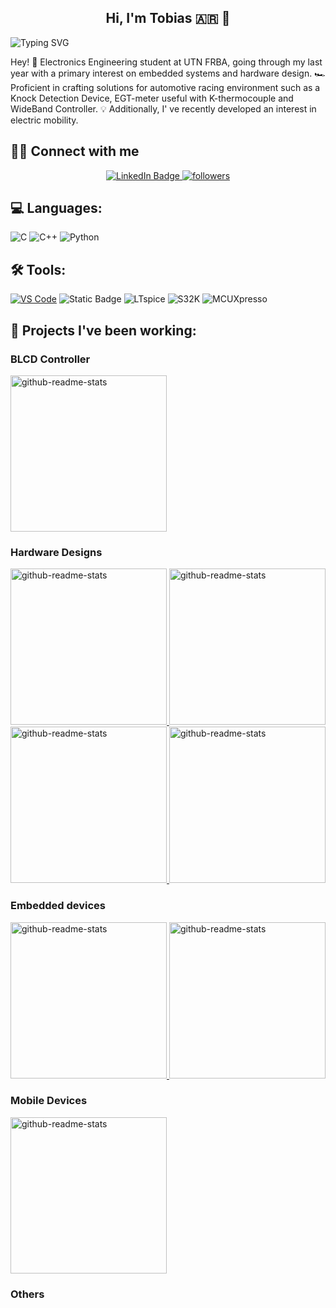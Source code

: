 <h2 align="center">Hi, I'm Tobias 🇦🇷 👋</h2>

![Typing SVG](https://readme-typing-svg.herokuapp.com?lines=Electronic+Engineer;Embedded+Systems;Hardware+Design)

Hey! 👋 Electronics Engineering student at UTN FRBA, going through my last year with a primary interest on embedded systems and hardware design. 
🏎️ Proficient in crafting solutions for automotive racing environment such as a Knock Detection Device, EGT-meter useful with K-thermocouple and WideBand Controller.
💡 Additionally, I' ve recently developed an interest in electric mobility.

## 🙋‍♂️ Connect with me 
<p align="center">
    <a href="https://www.linkedin.com/in/tobiasbavasso/">
        <img src="https://img.shields.io/badge/LinkedIn-blue?style=for-the-badge&logo=linkedin&logoColor=white" alt="LinkedIn Badge">
    </a>
    <a href="https://github.com/TobiasBp99">
        <img alt="followers" title="Follow me on Github" src="https://img.shields.io/github/followers/TobiasBp99?color=236ad3&style=for-the-badge&logo=github&label=Follow"/>
    </a>
</p>

## 💻 Languages:
![C](https://img.shields.io/badge/c-%2300599C.svg?style=for-the-badge&logo=c&logoColor=white) 
![C++](https://img.shields.io/badge/c++-%2300599C.svg?style=for-the-badge&logo=c%2B%2B&logoColor=white) 
![Python](https://img.shields.io/badge/python-3670A0?style=for-the-badge&logo=python&logoColor=ffdd54)

## 🛠️ Tools: 
[![VS Code](https://img.shields.io/badge/VS%20Code-blue?style=for-the-badge&logo=visual-studio-code)](your_vscode_workspace_link)
![Static Badge](https://img.shields.io/badge/Altium-gray?style=for-the-badge&logo=altiumdesigner&logoColor=black&labelColor=%23e8eaed&color=%23e8eaed)
![LTspice](https://img.shields.io/static/v1?style=for-the-badge&message=LTspice&color=900028&logo=LTspice&logoColor=FFFFFF&label=)
![S32K](https://img.shields.io/badge/S32K-Blue?style=for-the-badge&logo=NXP)
![MCUXpresso](https://img.shields.io/badge/MCUXpresso-Blue?style=for-the-badge&logo=NXP)

## 📕 Projects I've been working:

### BLCD Controller
<p align="left">
    <a href="https://github.com/TobiasBp99/BLCD-Controller">
        <img width="250" src="https://denvercoder1-github-readme-stats.vercel.app/api/pin/?username=TobiasBp99&repo=BLCD-Controller&theme=react&bg_color=1F222E&title_color=F85D7F&icon_color=F8D866&hide_border=true&show_icons=false" alt="github-readme-stats">
    </a>
</p>

### Hardware Designs

<p align="left">
    <a href="https://github.com/TobiasBp99/powerTrain">
        <img width="250" src="https://denvercoder1-github-readme-stats.vercel.app/api/pin/?username=TobiasBp99&repo=powerTrain&theme=react&bg_color=1F222E&title_color=F85D7F&icon_color=F8D866&hide_border=true&show_icons=false" alt="github-readme-stats">
    </a>
    <a href="https://github.com/TobiasBp99/remoteControl">
        <img width="250" src="https://denvercoder1-github-readme-stats.vercel.app/api/pin/?username=TobiasBp99&repo=remoteControl&theme=react&bg_color=1F222E&title_color=F85D7F&icon_color=F8D866&hide_border=true&show_icons=false" alt="github-readme-stats">
    </a>
    <a href="https://github.com/TobiasBp99/bms">
        <img width="250" src="https://denvercoder1-github-readme-stats.vercel.app/api/pin/?username=TobiasBp99&repo=bms&theme=react&bg_color=1F222E&title_color=F85D7F&icon_color=F8D866&hide_border=true&show_icons=false" alt="github-readme-stats">
    </a>
    <a href="https://github.com/TobiasBp99/nodeWiFi">
        <img width="250" src="https://denvercoder1-github-readme-stats.vercel.app/api/pin/?username=TobiasBp99&repo=nodeWiFi&theme=react&bg_color=1F222E&title_color=F85D7F&icon_color=F8D866&hide_border=true&show_icons=false" alt="github-readme-stats">
    </a>
</p>


### Embedded devices
<p align="left">
    <a href="https://github.com/TobiasBp99/LPC845-BRK">
        <img width="250" src="https://denvercoder1-github-readme-stats.vercel.app/api/pin/?username=TobiasBp99&repo=LPC845-BRK&theme=react&bg_color=1F222E&title_color=F85D7F&icon_color=F8D866&hide_border=true&show_icons=false" alt="github-readme-stats">
    </a>
    <a href="https://github.com/TobiasBp99/Nave-Assembly">
        <img width="250" src="https://denvercoder1-github-readme-stats.vercel.app/api/pin/?username=TobiasBp99&repo=Nave-Assembly&theme=react&bg_color=1F222E&title_color=F85D7F&icon_color=F8D866&hide_border=true&show_icons=false" alt="github-readme-stats">
    </a>
</p>

### Mobile Devices

<p align="left">
<a href="https://github.com/TobiasBp99/evConceptApp">
        <img width="250" src="https://denvercoder1-github-readme-stats.vercel.app/api/pin/?username=TobiasBp99&repo=evConceptApp&theme=react&bg_color=1F222E&title_color=F85D7F&icon_color=F8D866&hide_border=true&show_icons=false" alt="github-readme-stats">
    </a>


</p>


### Others

<p align="left">

</p>



